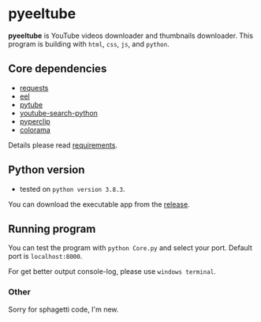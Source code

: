 # pyeeltube
**pyeeltube** is YouTube videos downloader and thumbnails downloader. This program is building with `html`, `css`, `js`, and `python`.

## Core dependencies
- [requests](https://requests.readthedocs.io/en/master/)
- [eel](https://github.com/samuelhwilliams/Eel)
- [pytube](https://github.com/nficano/pytube)
- [youtube-search-python](https://github.com/alexmercerind/youtube-search-python)
- [pyperclip](https://github.com/asweigart/pyperclip)
- [colorama](https://github.com/tartley/colorama)

Details please read [requirements](https://github.com/suarasiy/pyeeltube/blob/master/requirements.txt).

## Python version
- tested on `python version 3.8.3`.

You can download the executable app from the [release](https://github.com/suarasiy/pyeeltube/releases).

## Running program
You can test the program with `python Core.py` and select your port. Default port is `localhost:8000`.

For get better output console-log, please use `windows terminal`.

### Other
Sorry for sphagetti code, I'm new.